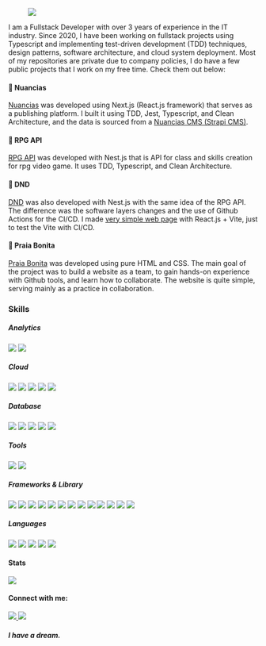 <figure>
  <img src="https://res.cloudinary.com/dgl62b7rd/image/upload/v1675172293/lucas-gihub-header_ifamvu.png" />
</figure>

I am a Fullstack Developer with over 3 years of experience in the IT industry. Since 2020, I have been working on fullstack projects using Typescript and implementing test-driven development (TDD) techniques, design patterns, software architecture, and cloud system deployment. Most of my repositories are private due to company policies, I do have a few public projects that I work on my free time. Check them out below:

#### 📌 Nuancias
<a href="https://github.com/lucas-segundo/nuancias">Nuancias</a> was developed using Next.js (React.js framework) that serves as a publishing platform. I built it using TDD, Jest, Typescript, and Clean Architecture, and the data is sourced from a <a href="https://github.com/lucas-segundo/nuancias-cms">Nuancias CMS (Strapi CMS)</a>.
 
#### 📌 RPG API
<a href="https://github.com/lucas-segundo/rpg-api">RPG API</a> was developed with Nest.js that is API for class and skills creation for rpg video game. It uses TDD, Typescript, and Clean Architecture.

#### 📌 DND
<a href="https://github.com/lucas-segundo/nuancias">DND</a> was also developed with Nest.js with the same idea of the RPG API. The difference was the software layers changes and the use of Github Actions for the CI/CD. I made <a href="https://github.com/lucas-segundo/dnd-web">very simple web page</a> with React.js + Vite, just to test the Vite with CI/CD.

#### 📌 Praia Bonita
<a href="https://github.com/lucas-segundo/praia-bonita">Praia Bonita</a> was developed using pure HTML and CSS. The main goal of the project was to build a website as a team, to gain hands-on experience with Github tools, and learn how to collaborate. The website is quite simple, serving mainly as a practice in collaboration.

### Skills
##### Analytics
<div>
  <img src="https://img.shields.io/badge/Google%20Analytics-E37400?style=for-the-badge&logo=google%20analytics&logoColor=white" />
  <img src="https://img.shields.io/badge/PowerBI-F2C811?style=for-the-badge&logo=Power%20BI&logoColor=white" />
</div>

##### Cloud
<div>
  <img src="https://img.shields.io/badge/Google_Cloud-4285F4?style=for-the-badge&logo=google-cloud&logoColor=white" />
  <img src="https://img.shields.io/badge/Heroku-430098?style=for-the-badge&logo=heroku&logoColor=white" />
  <img src="https://img.shields.io/badge/microsoft%20azure-0089D6?style=for-the-badge&logo=microsoft-azure&logoColor=white" />
  <img src="https://img.shields.io/badge/Vercel-000000?style=for-the-badge&logo=vercel&logoColor=white" />
  <img src="https://img.shields.io/badge/DigitalOcean-%230167ff.svg?style=for-the-badge&logo=digitalOcean&logoColor=white" />
</div>

##### Database
<div>
  <img src="https://img.shields.io/badge/MySQL-005C84?style=for-the-badge&logo=mysql&logoColor=white" />
  <img src="https://img.shields.io/badge/MariaDB-003545?style=for-the-badge&logo=mariadb&logoColor=white" />
  <img src="https://img.shields.io/badge/PostgreSQL-316192?style=for-the-badge&logo=postgresql&logoColor=white" />
  <img src="https://img.shields.io/badge/redis-%23DD0031.svg?style=for-the-badge&logo=redis&logoColor=white" />
  <img src="https://img.shields.io/badge/MongoDB-%234ea94b.svg?style=for-the-badge&logo=mongodb&logoColor=white" />
</div>

##### Tools
<div>
  <img src="https://img.shields.io/badge/Figma-F24E1E?style=for-the-badge&logo=figma&logoColor=white" />
  <img src="https://img.shields.io/badge/github%20actions-%232671E5.svg?style=for-the-badge&logo=githubactions&logoColor=white" />
</div>

##### Frameworks & Library
<div>
  <img src="https://img.shields.io/badge/Apollo%20GraphQL-311C87?&style=for-the-badge&logo=Apollo%20GraphQL&logoColor=white" />
  <img src="https://img.shields.io/badge/Cypress-17202C?style=for-the-badge&logo=cypress&logoColor=white" />
  <img src="https://img.shields.io/badge/Docker-2CA5E0?style=for-the-badge&logo=docker&logoColor=white" />
  <img src="https://img.shields.io/badge/Express.js-000000?style=for-the-badge&logo=express&logoColor=white" />
  <img src="https://img.shields.io/badge/Jest-C21325?style=for-the-badge&logo=jest&logoColor=white" />
  <img src="https://img.shields.io/badge/nestjs-E0234E?style=for-the-badge&logo=nestjs&logoColor=white" />
  <img src="https://img.shields.io/badge/next.js-000000?style=for-the-badge&logo=nextdotjs&logoColor=white" />
  <img src="https://img.shields.io/badge/Tailwind_CSS-38B2AC?style=for-the-badge&logo=tailwind-css&logoColor=white" />
  <img src="https://img.shields.io/badge/React-20232A?style=for-the-badge&logo=react&logoColor=61DAFB" />
  <img src="https://img.shields.io/badge/strapi-2F2E8B?style=for-the-badge&logo=strapi&logoColor=white" />
  <img src="https://img.shields.io/badge/rails-%23CC0000.svg?style=for-the-badge&logo=ruby-on-rails&logoColor=white" />
  <img src="https://img.shields.io/badge/react_native-%2320232a.svg?style=for-the-badge&logo=react&logoColor=%2361DAFB" />
  <img src="https://img.shields.io/badge/Android-3DDC84?style=for-the-badge&logo=android&logoColor=white" />
</div>

##### Languages
<div>
  <img src="https://img.shields.io/badge/Python-FFD43B?style=for-the-badge&logo=python&logoColor=blue" />
  <img src="https://img.shields.io/badge/TypeScript-007ACC?style=for-the-badge&logo=typescript&logoColor=white" />
  <img src="https://img.shields.io/badge/-GraphQL-E10098?style=for-the-badge&logo=graphql&logoColor=white" />
  <img src="https://img.shields.io/badge/ruby-%23CC342D.svg?style=for-the-badge&logo=ruby&logoColor=white" />
  <img src="https://img.shields.io/badge/java-%23ED8B00.svg?style=for-the-badge&logo=openjdk&logoColor=white" />
</div>

#### Stats
<div>
  <img src="https://github-readme-stats-git-masterrstaa-rickstaa.vercel.app/api?username=lucas-segundo" />
</div>

#### Connect with me:
<div>
<a href="mailto:lucas.fernandes.app@gmail.com">
  <img src="https://img.shields.io/badge/Gmail-D14836?style=for-the-badge&logo=gmail&logoColor=white" />
</a>
<a href="https://www.linkedin.com/in/engplucasfernandes/" >
  <img src="https://img.shields.io/badge/LinkedIn-0077B5?style=for-the-badge&logo=linkedin&logoColor=white" />
</a>
</div>

##### I have a dream. 
